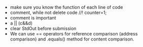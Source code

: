 - make sure you know the function of each line of code
- comment, while not delete code //! counter=1;
- comment is important
- a || (c&&d)
- clear StdOut before submission
- We can use == operators for reference comparison (address comparison) and .equals() method for content comparison.